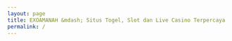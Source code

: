 ```yaml
---
layout: page
title: EXOAMANAH &mdash; Situs Togel, Slot dan Live Casino Terpercaya
permalink: /
---
```


